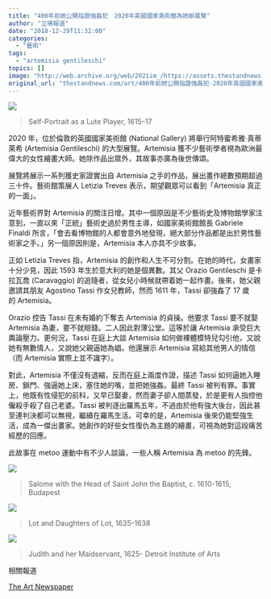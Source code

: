 ```yaml
---
title: "400年前她公開指證強姦犯　2020年英國國家美術館為她辦展覽"
author: "立場報道"
date: "2018-12-29T11:32:00"
categories:
  - "藝術"
tags:
  - "artemisia gentileschi"
topics: []
image: "http://web.archive.org/web/2021im_/https://assets.thestandnews.com/media/photos/1111px-Artemisia_Gentileschi_-_Self-Portrait_as_a_Lute_Player_oyWXj.JPG"
original_url: "thestandnews.com/art/400年前她公開指證強姦犯-2020年英國國家美術館為她辦展覽"
---
```

![](http://web.archive.org/web/2021im_/https://assets.thestandnews.com/media/photos/1111px-Artemisia_Gentileschi_-_Self-Portrait_as_a_Lute_Player_oyWXj.JPG)
> Self-Portrait as a Lute Player, 1615–17

2020 年，位於倫敦的英國國家美術館 (National Gallery) 將舉行阿特蜜希雅·真蒂萊希 (Artemisia Gentileschi) 的大型展覽。Artemisia 獲不少藝術學者視為歐洲最偉大的女性繪畫大師。她除作品出眾外，其故事亦廣為後世傳頌。

展覽將展示一系列獲史家證實出自 Artemisia 之手的作品，展出畫作總數預期超過三十件。藝術館策展人 Letizia Treves 表示，期望觀眾可以看到「Artemisia 真正的一面」。

近年藝術界對 Artemisia 的關注日增。其中一個原因是不少藝術史及博物館學家注意到，一直以來「正統」藝術史過於男性主導，如國家美術館館長 Gabriele Finaldi 所言，「會去看博物館的人都會意外地發現，絕大部分作品都是出於男性藝術家之手。」另一個原因則是，Artemisia 本人亦具不少故事。

正如 Letizia Treves 指，Artemisia 的創作和人生不可分割。在她的時代，女畫家十分少見，因此 1593 年生於意大利的她是個異數。其父 Orazio Gentileschi 是卡拉瓦喬 (Caravaggio) 的追隨者，從女兒小時候就帶着她一起作畫。後來，她父親邀請其朋友 Agostino Tassi 作女兒教師，然而 1611 年，Tassi 卻強姦了 17 歲的 Artemisia。

Orazio 控告 Tassi 在未有婚約下奪去 Artemisia 的貞操。他要求 Tassi 要不就娶 Artemisia 為妻，要不就賠錢。二人因此對薄公堂。這等於讓 Artemisia 承受巨大輿論壓力。更何況，Tassi 在庭上大談 Artemisia 如何做裸體模特兒勾引他，又說她有無數情人，又說她父親逼她為娼。他還展示 Artemisia 寫給其他男人的情信（而 Artemisia 實際上並不識字）。

對此，Artemisia 不僅沒有退縮，反而在庭上兩度作證，描述 Tassi 如何逼她入睡房、鎖門、強逼她上床，塞住她的嘴，並把她強姦。最終 Tassi 被判有罪。事實上，他既有性侵犯的前科，又早已娶妻，然而妻子卻人間蒸發，於是更有人指控他僱殺手殺了自己老婆。Tassi 被判逐出羅馬五年，不過由於他有強大後台，因此甚至連判決都可以無視，繼續在羅馬生活。可幸的是，Artemisia 後來仍能堅強生活，成為一傑出畫家。她創作的好些女性復仇為主題的繪畫，可視為她對這段痛苦經歷的回應。

此故事在 metoo 運動中有不少人談論，一些人稱 Artemisia 為 metoo 的先鋒。

![](http://web.archive.org/web/2021im_/https://assets.thestandnews.com/media/photos/Salome_with_the_Head_of_Saint_John_the_Baptist_by_Artemisia_Gentileschi_k7Zpwir.jpg)
> Salome with the Head of Saint John the Baptist, c. 1610-1615, Budapest

![](http://web.archive.org/web/2021im_/https://assets.thestandnews.com/media/photos/1024px-Gentileschi2C_Artemisia_-_Lot_and_his_Daughters_-_1635-1638_kUGs_SrRoRLo.jpg)
> Lot and Daughters of Lot, 1635-1638

![](http://web.archive.org/web/2021im_/https://assets.thestandnews.com/media/photos/1024px-Artemisia_Gentileschi_Judith_Maidservant_DIA_pG8zR.jpg)
> Judith and her Maidservant, 1625- Detroit Institute of Arts

相關報道

[The Art Newspaper](http://web.archive.org/web/20211229132814/https://www.theartnewspaper.com/news/london-prepares-to-celebrate-artemisia-gentileschi-in-2020)